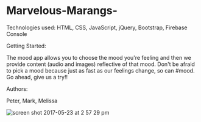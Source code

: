 # Marvelous-Marangs-

Technologies used:
HTML, CSS, JavaScript, jQuery, Bootstrap, Firebase Console 

Getting Started:

The mood app allows you to choose the mood you're feeling and then we provide content (audio and images) reflective of that mood. Don't be afraid to pick a mood because just as fast as our feelings change, so can #mood. Go ahead, give us a try!!

Authors:

Peter, Mark, Melissa 

![screen shot 2017-05-23 at 2 57 29 pm](https://cloud.githubusercontent.com/assets/21225451/26371400/9914a188-3fc8-11e7-9a8b-d64498e90e78.png)
